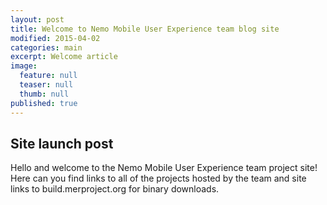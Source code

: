 ```yaml
---
layout: post
title: Welcome to Nemo Mobile User Experience team blog site
modified: 2015-04-02
categories: main
excerpt: Welcome article
image: 
  feature: null
  teaser: null
  thumb: null
published: true
---
```


## Site launch post

Hello and welcome to the Nemo Mobile User Experience team project site! Here can you find links to all of the projects hosted by the team and site links to build.merproject.org for binary downloads.
